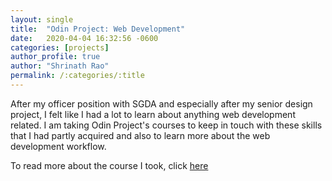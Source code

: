 ```yaml
---
layout: single
title:  "Odin Project: Web Development"
date:   2020-04-04 16:32:56 -0600
categories: [projects] 
author_profile: true
author: "Shrinath Rao"
permalink: /:categories/:title
---
```


After my officer position with SGDA and especially after my senior design project, I felt like I had a lot to learn about anything web development related. I am taking Odin Project's courses to keep in touch with these skills that I had partly acquired and also to learn more about the web development workflow.

To read more about the course I took, click <a href = "https://www.theodinproject.com/home">here</a>

